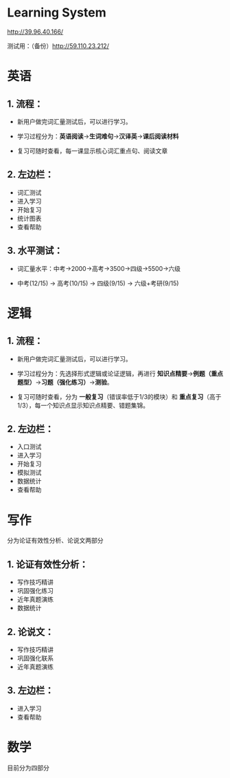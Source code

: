 # Learning System #

http://39.96.40.166/

测试用：（备份）http://59.110.23.212/

##  ##

# 英语 #

## 1. 流程： ##

- 新用户做完词汇量测试后，可以进行学习。

- 学习过程分为：**英语阅读**→**生词难句**→**汉译英**→**课后阅读材料**

- 复习可随时查看，每一课显示核心词汇重点句、阅读文章

## 2. 左边栏： ##

- 词汇测试
- 进入学习
- 开始复习
- 统计图表
- 查看帮助

## 3. 水平测试： ##

  - 词汇量水平：中考->2000->高考->3500->四级->5500->六级

  - 中考(12/15) -> 高考(10/15) -> 四级(9/15) -> 六级+考研(9/15)


# 逻辑 #

## 1. 流程： ##

- 新用户做完词汇量测试后，可以进行学习。

- 学习过程分为：先选择形式逻辑或论证逻辑，再进行 **知识点精要**→**例题（重点题型）**→**习题（强化练习）**→**测验**。

- 复习可随时查看，分为 **一般复习**（错误率低于1/3的模块）和 **重点复习**（高于1/3），每一个知识点显示知识点精要、错题集锦。

## 2. 左边栏： ##

- 入口测试
- 进入学习
- 开始复习
- 模拟测试
- 数据统计
- 查看帮助


# 写作 #

分为论证有效性分析、论说文两部分

## 1. 论证有效性分析： ##

- 写作技巧精讲
- 巩固强化练习
- 近年真题演练
- 数据统计

## 2. 论说文： ##

- 写作技巧精讲
- 巩固强化联系
- 近年真题演练

## 3. 左边栏： ##

- 进入学习
- 查看帮助


# 数学 #

目前分为四部分

